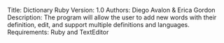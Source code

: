 Title: Dictionary Ruby
Version: 1.0
Authors: Diego Avalon & Erica Gordon
Description: The program will allow the user to add new words with their 
definition, edit, and support multiple definitions and languages. 
Requirements: Ruby and TextEditor
